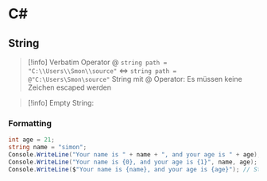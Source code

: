 # C\#

## String

> [!info] Verbatim Operator @
> `string path = "C:\\Users\\Smon\\source"` $\iff$
> `string path = @"C:\Users\Smon\source"` String mit @ Operator: Es müssen keine Zeichen escaped werden

> [!info] Empty String:
> 

### Formatting

```cs
int age = 21;
string name = "simon";
Console.WriteLine("Your name is " + name + ", and your age is " + age); // String concatenation
Console.WriteLine("Your name is {0}, and your age is {1}", name, age); // String formatting
Console.WriteLine($"Your name is {name}, and your age is {age}"); // String interpolation
```

